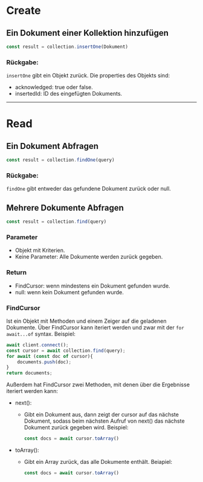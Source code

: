 # Create
## Ein Dokument einer Kollektion hinzufügen

```javaScript
const result = collection.insertOne(Dokument)
```

### Rückgabe:
`insertOne` gibt ein Objekt zurück. 
Die properties des Objekts sind:
- acknowledged: true oder false.
- insertedId: ID des eingefügten Dokuments.

---

# Read

## Ein Dokument Abfragen

```javaScript
const result = collection.findOne(query)
```

### Rückgabe:

`findOne` gibt entweder das gefundene Dokument zurück oder null.

## Mehrere Dokumente Abfragen

```javascript
const result = collection.find(query)
```

### Parameter
- Objekt mit Kriterien.
- Keine Parameter: Alle Dokumente werden zurück gegeben.

### Return
- FindCursor: wenn mindestens ein Dokument gefunden wurde.
- null: wenn kein Dokument gefunden wurde.

### FindCursor
Ist ein Objekt mit Methoden und einem Zeiger auf die geladenen Dokumente.
Über FindCursor kann iteriert werden und zwar mit der `for await...of` syntax.
Beispiel: 
```javascript
await client.connect();
const cursor = await collection.find(query);
for await (const doc of cursor){
    documents.push(doc); 
}
return documents;
```

Außerdem hat FindCursor zwei Methoden, mit denen über die Ergebnisse iteriert werden kann: 
- next(): 
	- Gibt ein Dokument aus, dann zeigt der cursor auf das nächste Dokument, sodass beim nächsten Aufruf von next() das nächste Dokument zurück gegeben wird.
		Beispiel:
		```javascript 
		const docs = await cursor.toArray() 
		```

- toArray(): 
	- Gibt ein Array zurück, das alle Dokumente enthält.
		Beiapiel: 
		```javascript 
		const docs = await cursor.toArray() 
		```
	